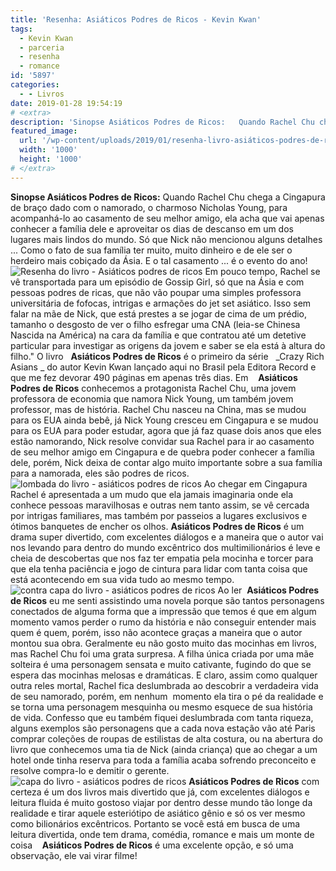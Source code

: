 ```yaml
---
title: 'Resenha: Asiáticos Podres de Ricos - Kevin Kwan'
tags:
  - Kevin Kwan
  - parceria
  - resenha
  - romance
id: '5897'
categories:
  - - Livros
date: 2019-01-28 19:54:19
# <extra>
description: 'Sinopse Asiáticos Podres de Ricos:   Quando Rachel Chu chega a Cingapura de braço dado com o namorado, o charmoso Nicholas Young, para acompanhá-lo ao casamento de seu melhor amigo, ela acha que vai apenas conhecer a família dele e aproveitar os dias de descanso em um dos lugares mais lindos do mundo. Só que Nick não mencionou alguns detalhes &#8230; Como o fato de sua família ter muito, muito dinheiro e de ele ser o herdeiro mais cobiçado da Ásia. E o tal casamento &#8230; é o evento do ano! Em pouco tempo, Rachel se vê transportada para um episódio de Gossip Girl, só que na Ásia e com pessoas podres de ricas, que não vão poupar uma simples professora universitária de fofocas, intrigas e armações do jet set asiático. Isso sem falar na mãe de Nick, que está prestes &hellip;'
featured_image: 
  url: '/wp-content/uploads/2019/01/resenha-livro-asiáticos-podres-de-rico.jpg'
  width: '1000'
  height: '1000'
# </extra>
---
```


**Sinopse Asiáticos Podres de Ricos:** Quando Rachel Chu chega a Cingapura de braço dado com o namorado, o charmoso Nicholas Young, para acompanhá-lo ao casamento de seu melhor amigo, ela acha que vai apenas conhecer a família dele e aproveitar os dias de descanso em um dos lugares mais lindos do mundo. Só que Nick não mencionou alguns detalhes ... Como o fato de sua família ter muito, muito dinheiro e de ele ser o herdeiro mais cobiçado da Ásia. E o tal casamento ... é o evento do ano! ![Resenha do livro - Asiáticos podres de ricos](/wp-content/uploads/2019/01/resenha-livro-asiáticos-podres-de-rico.jpg "Resenha do livro - Asiáticos podres de ricos") Em pouco tempo, Rachel se vê transportada para um episódio de Gossip Girl, só que na Ásia e com pessoas podres de ricas, que não vão poupar uma simples professora universitária de fofocas, intrigas e armações do jet set asiático. Isso sem falar na mãe de Nick, que está prestes a se jogar de cima de um prédio, tamanho o desgosto de ver o filho esfregar uma CNA (leia-se Chinesa Nascida na América) na cara da família e que contratou até um detetive particular para investigar as origens da jovem e saber se ela está à altura do filho." O livro   **Asiáticos Podres de Ricos** é o primeiro da série   _Crazy Rich Asians _ do autor Kevin Kwan lançado aqui no Brasil pela Editora Record e que me fez devorar 490 páginas em apenas três dias. Em    **Asiáticos Podres de Ricos** conhecemos a protagonista Rachel Chu, uma jovem professora de economia que namora Nick Young, um também jovem professor, mas de história. Rachel Chu nasceu na China, mas se mudou para os EUA ainda bebê, já Nick Young cresceu em Cingapura e se mudou para os EUA para poder estudar, agora que já faz quase dois anos que eles estão namorando, Nick resolve convidar sua Rachel para ir ao casamento de seu melhor amigo em Cingapura e de quebra poder conhecer a família dele, porém, Nick deixa de contar algo muito importante sobre a sua família para a namorada, eles são podres de ricos. ![lombada do livro - asiáticos podres de ricos](/wp-content/uploads/2019/01/lombada-livro-asiáticos-podres-de-ricos.jpg "lombada do livro - asiáticos podres de ricos") Ao chegar em Cingapura Rachel é apresentada a um mudo que ela jamais imaginaria onde ela conhece pessoas maravilhosas e outras nem tanto assim, se vê cercada por intrigas familiares, mas também por passeios a lugares exclusivos e ótimos banquetes de encher os olhos. **Asiáticos Podres de Ricos** é um drama super divertido, com excelentes diálogos e a maneira que o autor vai nos levando para dentro do mundo excêntrico dos multimilionários é leve e cheia de descobertas que nos faz ter empatia pela mocinha e torcer para que ela tenha paciência e jogo de cintura para lidar com tanta coisa que está acontecendo em sua vida tudo ao mesmo tempo. ![contra capa do livro - asiáticos podres de ricos](/wp-content/uploads/2019/01/contra-capa-livro-asiáticos-podres-de-ricos.jpg "contra capa do livro - asiáticos podres de ricos") Ao ler  **Asiáticos Podres de Ricos** eu me senti assistindo uma novela porque são tantos personagens conectados de alguma forma que a impressão que temos é que em algum momento vamos perder o rumo da história e não conseguir entender mais quem é quem, porém, isso não acontece graças a maneira que o autor montou sua obra. Geralmente eu não gosto muito das mocinhas em livros, mas Rachel Chu foi uma grata surpresa. A filha única criada por uma mãe solteira é uma personagem sensata e muito cativante, fugindo do que se espera das mocinhas melosas e dramáticas. E claro, assim como qualquer outra reles mortal, Rachel fica deslumbrada ao descobrir a verdadeira vida de seu namorado, porém, em nenhum  momento ela tira o pé da realidade e se torna uma personagem mesquinha ou mesmo esquece de sua história de vida. Confesso que eu também fiquei deslumbrada com tanta riqueza, alguns exemplos são personagens que a cada nova estação vão até Paris comprar coleções de roupas de estilistas de alta costura, ou na abertura do livro que conhecemos uma tia de Nick (ainda criança) que ao chegar a um hotel onde tinha reserva para toda a família acaba sofrendo preconceito e resolve compra-lo e demitir o gerente. ![capa do livro - asiáticos podres de ricos](/wp-content/uploads/2019/01/capa-livro-asiáticos-podres-de-ricos.jpg) **Asiáticos Podres de Ricos** com certeza é um dos livros mais divertido que já, com excelentes diálogos e leitura fluida é muito gostoso viajar por dentro desse mundo tão longe da realidade e tirar aquele esteriótipo de asiático gênio e só os ver mesmo como bilionários excêntricos. Portanto se você está em busca de uma leitura divertida, onde tem drama, comédia, romance e mais um monte de coisa    **Asiáticos Podres de Ricos** é uma excelente opção, e só uma observação, ele vai virar filme!
